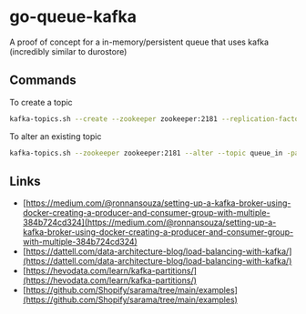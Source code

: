 # go-queue-kafka

A proof of concept for a in-memory/persistent queue that uses kafka (incredibly similar to durostore)

## Commands

To create a topic

```sh
kafka-topics.sh --create --zookeeper zookeeper:2181 --replication-factor 1 --partitions 2 --topic queue_in
```

To alter an existing topic

```sh
kafka-topics.sh --zookeeper zookeeper:2181 --alter --topic queue_in -partitions 2
```

## Links

- [https://medium.com/@ronnansouza/setting-up-a-kafka-broker-using-docker-creating-a-producer-and-consumer-group-with-multiple-384b724cd324](https://medium.com/@ronnansouza/setting-up-a-kafka-broker-using-docker-creating-a-producer-and-consumer-group-with-multiple-384b724cd324)
- [https://dattell.com/data-architecture-blog/load-balancing-with-kafka/](https://dattell.com/data-architecture-blog/load-balancing-with-kafka/)
- [https://hevodata.com/learn/kafka-partitions/](https://hevodata.com/learn/kafka-partitions/)
- [https://github.com/Shopify/sarama/tree/main/examples](https://github.com/Shopify/sarama/tree/main/examples)
